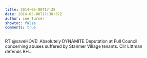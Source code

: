 ```yaml
---
title: 2014-05-08T17-38
date: 2014-05-08T17:38:37Z
author: Lee Turner
showtoc: false
comments: true
---
```


RT @saveHOVE: Absolutely DYNAMITE Deputation at Full Council concerning abuses suffered by Stanmer Village tenants. Cllr Littman defends BH…

